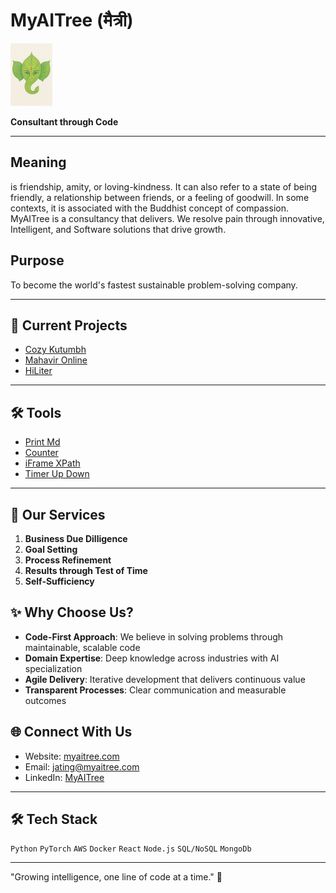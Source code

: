 # MyAITree (मैत्री)
![Logo](/logo2.png)

**Consultant through Code**

---
## Meaning

is friendship, amity, or loving-kindness. It can also refer to a state of being friendly, a relationship between friends, or a feeling of goodwill. In some contexts, it is associated with the Buddhist concept of compassion. MyAITree is a consultancy that delivers. We resolve pain through innovative, Intelligent, and Software solutions that drive growth.

## Purpose
To become the world's fastest sustainable problem-solving company.

---

## 🤝 Current Projects

- [Cozy Kutumbh](https://www.cozykutumbh.com/)
- [Mahavir Online](mahavir.online)
- [HiLiter](https://chromewebstore.google.com/detail/amoiindcmmfjfpgahbbbdmjbklmkicdb?utm_source=item-share-cb)


---

## 🛠️ Tools 

- [Print Md](https://myaitree.com/tools/print-md.html)
- [Counter](https://myaitree.com/tools/counter.html)
- [iFrame XPath](https://myaitree.com/tools/xpath/xpath-extractor.html)
- [Timer Up Down](https://myaitree.com/sounds/mixkit-rooster-crowing-in-the-morning-2462.wav)

---

## 🌳 Our Services

1. **Business Due Dilligence**
2. **Goal Setting**
3. **Process Refinement**
4. **Results through Test of Time**
5. **Self-Sufficiency**


## ✨ Why Choose Us?

- **Code-First Approach**: We believe in solving problems through maintainable, scalable code
- **Domain Expertise**: Deep knowledge across industries with AI specialization
- **Agile Delivery**: Iterative development that delivers continuous value
- **Transparent Processes**: Clear communication and measurable outcomes

## 🌐 Connect With Us

- Website: [myaitree.com](https://www.myaitree.com)
- Email: jating@myaitree.com
- LinkedIn: [MyAITree](https://linkedin.com/company/myaitree)


---

## 🛠️ Tech Stack

`Python` `PyTorch` `AWS` `Docker` `React` `Node.js` `SQL/NoSQL` `MongoDb`

---

"Growing intelligence, one line of code at a time." 🌱
